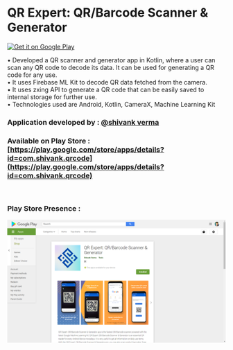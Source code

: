 # QR Expert: QR/Barcode Scanner & Generator 
<a href="https://play.google.com/store/apps/details?id=com.shivank.qrcode">
    <img alt="Get it on Google Play"
        height="80"
        src="https://play.google.com/intl/en_us/badges/images/generic/en_badge_web_generic.png" />
</a>

• Developed a QR scanner and generator app in Kotlin, where a user can scan any QR code to decode its data. It can   be used for generating a QR code for any use.<br />
• It uses Firebase ML Kit to decode QR data fetched from the camera.<br />
• It uses zxing API to generate a QR code that can be easily saved to internal storage for further use.<br />
• Technologies used are Android, Kotlin, CameraX, Machine Learning Kit 


### Application developed by : [@shivank verma](https://github.com/shivank8)
### Available on Play Store : [https://play.google.com/store/apps/details?id=com.shivank.qrcode](https://play.google.com/store/apps/details?id=com.shivank.qrcode)
<br />

### Play Store Presence :  
<img src="https://github.com/shivank8/QR-Expert/blob/master/Asset/Screenshot%20(14).png">&ensp;
